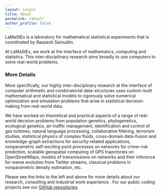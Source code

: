 ```yaml
---
layout: single
title: About
permalink: /about/
author_profile: false
---
```


LaMaStEx is a laboratory for mathematical statistical experiments that is coordinated by Raazesh Sainudiin.

At LaMaStEx, we work at the interface of mathematics, computing and statistics. This inter-disciplinary research aims broadly to use computers to solve real-world problems.


### More Details

More specifically, our highly inter-disciplinary research at the interface of computer arithmetic and combinatorial data-structures uses custom-built mathematical and statistical models to rigorously solve numerical optimization and simulation problems that arise in statistical decision-making from real-world data.

We have worked on theoretical and practical aspects of a range of real-world decision problems from population genetics, phylogenetics, ecological genetics, air-traffic management, identification and control of gas turbines, natural language processing, collaborative filtering, terrorism studies, statistical physics of complex fluids, cross-domain data-fusion and knowledge-graph extractions for security-related applications, nonparametric self-exciting point processes on networks for crime-risk prediction, scalable geospatial computing of GPS trajectories on OpenStreetMaps, models of transmissions on networks and their inference for meme evolution from Twitter streams, classical problems in nonparametric density estimation, etc.

Please see the links to the left and above for more details about our research, consulting and industrial work experience .
For our public coding projects see our [GitHub repositories](https://github.com/lamastex?tab=repositories).






 
